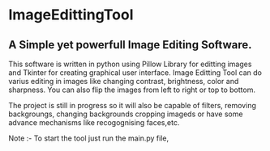 # ImageEdittingTool

## A Simple yet powerfull Image Editing Software. 
This software is written in python using Pillow Library for editting images and Tkinter for creating graphical user interface.
Image Editting Tool can do varius editing in images like changing contrast, brightness, color and sharpness.
You can also flip the images from left to right or top to bottom.


The project is still in progress so it will also be capable of filters, removing backgroungs, changing backgrounds cropping imageds or have some advance mechanisms like recogognising faces,etc.


Note :- To start the tool just run the main.py file,
